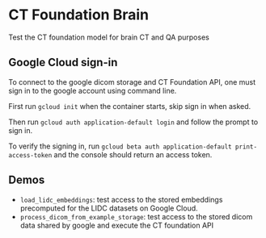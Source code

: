 # CT Foundation Brain

Test the CT foundation model for brain CT and QA purposes

## Google Cloud sign-in
To connect to the google dicom storage and CT Foundation API, one must sign in to the google account using command line.

First run `gcloud init` when the container starts, skip sign in when asked. 

Then run `gcloud auth application-default login` and follow the prompt to sign in.

To verify the signing in, run `gcloud beta auth application-default print-access-token` and the console should return an access token. 

## Demos

- `load_lidc_embeddings`: test access to the stored embeddings precomputed for the LIDC datasets on Google Cloud.
- `process_dicom_from_example_storage`: test access to the stored dicom data shared by google and execute the CT foundation API